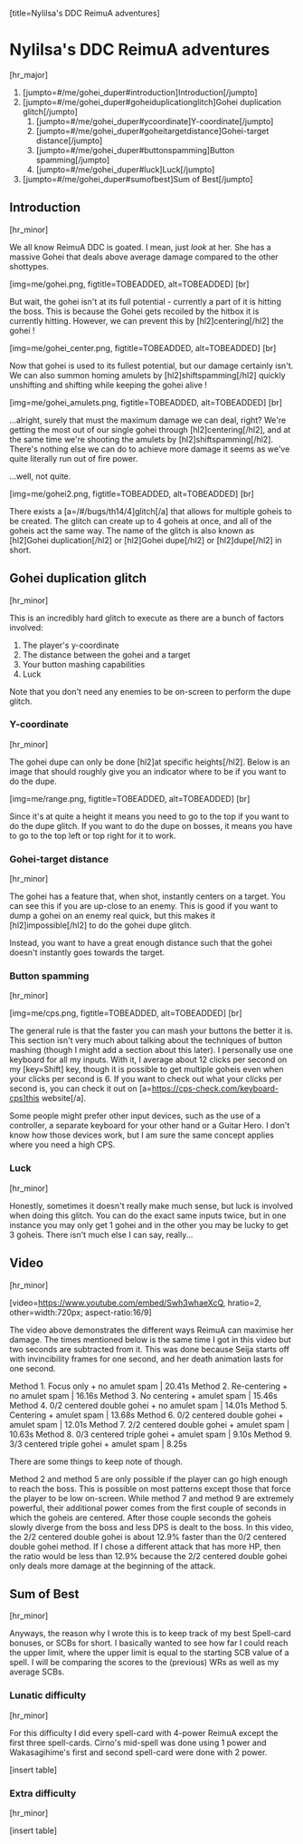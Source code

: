[title=Nylilsa's DDC ReimuA adventures]
# Nylilsa's DDC ReimuA adventures
[hr_major]

<ol class='toc'>
    <li>[jumpto=#/me/gohei_duper#introduction]Introduction[/jumpto]</li>
    <li>[jumpto=#/me/gohei_duper#goheiduplicationglitch]Gohei duplication glitch[/jumpto]
        <ol>
            <li>[jumpto=#/me/gohei_duper#ycoordinate]Y-coordinate[/jumpto]</li>
            <li>[jumpto=#/me/gohei_duper#goheitargetdistance]Gohei-target distance[/jumpto]</li>
            <li>[jumpto=#/me/gohei_duper#buttonspamming]Button spamming[/jumpto]</li>
            <li>[jumpto=#/me/gohei_duper#luck]Luck[/jumpto]</li>
        </ol>
    </li>
    <li>[jumpto=#/me/gohei_duper#sumofbest]Sum of Best[/jumpto]</li>
</ol>

## Introduction
[hr_minor]

We all know ReimuA DDC is goated. I mean, just _look_ at her. She has a massive Gohei that deals above average damage compared to the other shottypes.

[img=me/gohei.png, figtitle=TOBEADDED, alt=TOBEADDED] [br]

But wait, the gohei isn't at its full potential - currently a part of it is hitting the boss. This is because the Gohei gets recoiled by the hitbox it is currently hitting. However, we can prevent this by [hl2]centering[/hl2] the gohei !

[img=me/gohei_center.png, figtitle=TOBEADDED, alt=TOBEADDED] [br]

Now that gohei is used to its fullest potential, but our damage certainly isn't. We can also summon homing amulets by [hl2]shiftspamming[/hl2] quickly unshifting and shifting while keeping the gohei alive !

[img=me/gohei_amulets.png, figtitle=TOBEADDED, alt=TOBEADDED] [br]

...alright, surely that must the maximum damage we can deal, right? We're getting the most out of our single gohei through [hl2]centering[/hl2], and at the same time we're shooting the amulets by [hl2]shiftspamming[/hl2]. There's nothing else we can do to achieve more damage it seems as we've quite literally run out of fire power.

...well, not quite.

[img=me/gohei2.png, figtitle=TOBEADDED, alt=TOBEADDED] [br]

There exists a [a=/#/bugs/th14/4]glitch[/a] that allows for multiple goheis to be created. The glitch can create up to 4 goheis at once, and all of the goheis act the same way. The name of the glitch is also known as [hl2]Gohei duplication[/hl2] or [hl2]Gohei dupe[/hl2] or [hl2]dupe[/hl2] in short.

## Gohei duplication glitch
[hr_minor]

This is an incredibly hard glitch to execute as there are a bunch of factors involved:

1. The player's y-coordinate
2. The distance between the gohei and a target
3. Your button mashing capabilities
4. Luck

Note that you don't need any enemies to be on-screen to perform the dupe glitch.

### Y-coordinate
[hr_minor]

The gohei dupe can only be done [hl2]at specific heights[/hl2]. Below is an image that should roughly give you an indicator where to be if you want to do the dupe.

[img=me/range.png, figtitle=TOBEADDED, alt=TOBEADDED] [br]

Since it's at quite a height it means you need to go to the top if you want to do the dupe glitch. If you want to do the dupe on bosses, it means you have to go to the top left or top right for it to work.

### Gohei-target distance
[hr_minor]

The gohei has a feature that, when shot, instantly centers on a target. You can see this if you are up-close to an enemy. This is good if you want to dump a gohei on an enemy real quick, but this makes it [hl2]impossible[/hl2] to do the gohei dupe glitch.

Instead, you want to have a great enough distance such that the gohei doesn't instantly goes towards the target.

### Button spamming
[hr_minor]

[img=me/cps.png, figtitle=TOBEADDED, alt=TOBEADDED] [br]

The general rule is that the faster you can mash your buttons the better it is. This section isn't very much about talking about the techniques of button mashing (though I might add a section about this later). I personally use one keyboard for all my inputs. With it, I average about 12 clicks per second on my [key=Shift] key, though it is possible to get multiple goheis even when your clicks per second is 6. If you want to check out what your clicks per second is, you can check it out on [a=https://cps-check.com/keyboard-cps]this website[/a].

Some people might prefer other input devices, such as the use of a controller, a separate keyboard for your other hand or a Guitar Hero. I don't know how those devices work, but I am sure the same concept applies where you need a high CPS.

### Luck
[hr_minor]

Honestly, sometimes it doesn't really make much sense, but luck is involved when doing this glitch. You can do the exact same inputs twice, but in one instance you may only get 1 gohei and in the other you may be lucky to get 3 goheis. There isn't much else I can say, really...

## Video
[hr_minor]


[video=https://www.youtube.com/embed/Swh3whaeXcQ, hratio=2, other=width:720px; aspect-ratio:16/9]


The video above demonstrates the different ways ReimuA can maximise her damage. The times mentioned below is the same time I got in this video but two seconds are subtracted from it. This was done because Seija starts off with invincibility frames for one second, and her death animation lasts for one second.

Method 1. Focus only + no amulet spam | 20.41s
Method 2. Re-centering + no amulet spam | 16.16s
Method 3. No centering + amulet spam | 15.46s
Method 4. 0/2 centered double gohei + no amulet spam | 14.01s
Method 5. Centering + amulet spam | 13.68s
Method 6. 0/2 centered double gohei + amulet spam | 12.01s
Method 7. 2/2 centered double gohei + amulet spam | 10.63s
Method 8. 0/3 centered triple gohei + amulet spam | 9.10s
Method 9. 3/3 centered triple gohei + amulet spam | 8.25s

There are some things to keep note of though.

Method 2 and method 5 are only possible if the player can go high enough to reach the boss. This is possible on most patterns except those that force the player to be low on-screen.
While method 7 and method 9 are extremely powerful, their additional power comes from the first couple of seconds in which the goheis are centered. After those couple seconds the goheis slowly diverge from the boss and less DPS is dealt to the boss. In this video, the 2/2 centered double gohei is about 12.9% faster than the 0/2 centered double gohei method. If I chose a different attack that has more HP, then the ratio would be less than 12.9% because the 2/2 centered double gohei only deals more damage at the beginning of the attack.

## Sum of Best
[hr_minor]

Anyways, the reason why I wrote this is to keep track of my best Spell-card bonuses, or SCBs for short. I basically wanted to see how far I could reach the upper limit, where the upper limit is equal to the starting SCB value of a spell. I will be comparing the scores to the (previous) WRs as well as my average SCBs.

### Lunatic difficulty
[hr_minor]

For this difficulty I did every spell-card with 4-power ReimuA except the first three spell-cards. Cirno's mid-spell was done using 1 power and Wakasagihime's first and second spell-card were done with 2 power.


[insert table]


### Extra difficulty
[hr_minor]

[insert table]